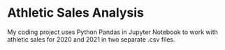# Athletic Sales Analysis
My coding project uses Python Pandas in Jupyter Notebook to work with athletic sales for 2020 and 2021 in two separate .csv files.
